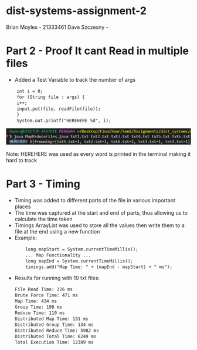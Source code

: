 # dist-systems-assignment-2
Brian Moyles - 21333461
Dave Szczesny - 

# Part 2 - Proof It cant Read in multiple files 
- Added a Test Variable to track the number of args
```
    int i = 0;
    for (String file : args) {
    i++;
    input.put(file, readFile(file));
    }
    System.out.printf("HEREHERE %d", i);
```
![alt text](image.png)

Note: HEREHERE was used as every word is printed in the terminal making it hard to track

# Part 3 - Timing 
- Timing was added to different parts of the file in various important places
- The time was captured at the start and end of parts, thus allowing us to calculate the time taken
- Timings ArrayList was used to store all the values then write them to a file at the end using a new function
- Example:
    ```
        long mapStart = System.currentTimeMillis();
        ... Map Functionality ...
        long mapEnd = System.currentTimeMillis();
        timings.add("Map Time: " + (mapEnd - mapStart) + " ms");
    ```
- Results for running with 10 txt files:
    ```
    File Read Time: 326 ms
    Brute Force Time: 471 ms
    Map Time: 434 ms
    Group Time: 198 ms
    Reduce Time: 110 ms
    Distributed Map Time: 131 ms
    Distributed Group Time: 134 ms
    Distributed Reduce Time: 5982 ms
    Distributed Total Time: 6249 ms
    Total Execution Time: 12389 ms
    ```